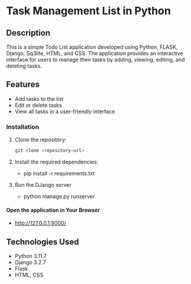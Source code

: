 # Task Management List in Python

## Description
This is a simple Todo List application developed using Python, FLASK, Django, Sq3lite, HTML, and CSS. The application provides an interactive interface for users to manage their tasks by adding, viewing, editing, and deleting tasks.

## Features
- Add tasks to the list
- Edit or delete tasks
- View all tasks in a user-friendly interface

### Installation

1. Clone the repository:
   ```bash
   git clone <repository-url>

2. Install the required dependencies:
   - pip install -r requirements.txt

3. Run the DJango server
   - python manage.py runserver

#### Open the application in Your Browser
 - http://127.0.0.1:8000/

## Technologies Used 
- Python 3.11.7
- Django 3.2.7
- Flask
- HTML, CSS




